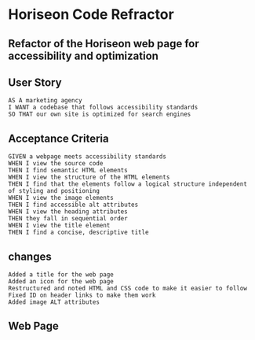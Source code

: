 # Horiseon Code Refractor

## Refactor of the Horiseon web page for accessibility and optimization

## User Story

```
AS A marketing agency
I WANT a codebase that follows accessibility standards
SO THAT our own site is optimized for search engines
```

## Acceptance Criteria

```
GIVEN a webpage meets accessibility standards
WHEN I view the source code
THEN I find semantic HTML elements
WHEN I view the structure of the HTML elements
THEN I find that the elements follow a logical structure independent of styling and positioning
WHEN I view the image elements
THEN I find accessible alt attributes
WHEN I view the heading attributes
THEN they fall in sequential order
WHEN I view the title element
THEN I find a concise, descriptive title
```
## changes
    Added a title for the web page
    Added an icon for the web page
    Restructured and noted HTML and CSS code to make it easier to follow
    Fixed ID on header links to make them work
    Added image ALT attributes


## Web Page


